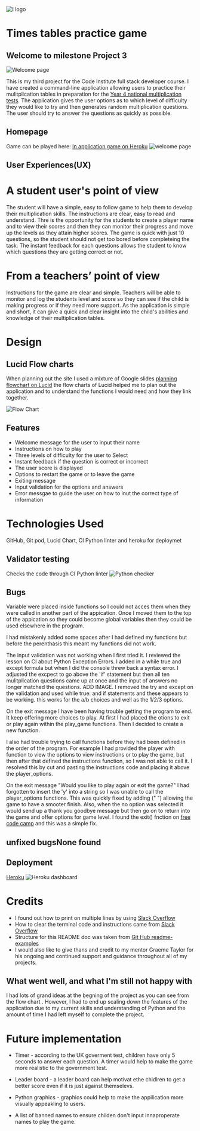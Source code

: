 ![I logo](https://codeinstitute.s3.amazonaws.com/fullstack/ci_logo_small.png)

# Times tables practice game
## Welcome to milestone Project 3

![Welcome page](images/am-i-responsive.png)

This is my third project for the Code Institute full stack developer course. I have created a command-line application allowing users to practice their mulitplication tables in preparation for the [Year 4 national multiplication tests](https://www.gov.uk/government/collections/multiplication-tables-check). The application gives the user options as to which level of difficulty they would like to try and then generates random multiplication questions. The user should try to answer the questions as quickly as possible. 
 
## Homepage
Game can be played here:
[In application game on Heroku](https://times-tables-game-ce579d4de65e.herokuapp.com/)
![welcome page](images/welcome.png)
## User Experiences(UX)

# A student user's point of view
The student will have a simple, easy to follow game to help them to develop their multiplication skills. The instructions are clear, easy to read and understand. 
Thre is the opportunity for the students to create a player name and to view their scores and then they can monitor their progress and move up the levels as they attain higher scores. The game is quick with just 10 questions, so the student should not get too bored before completeing the task. The instant feedback for each questions allows the student to know which questions they are getting correct or not. 
# From a teachers’ point of view
Instructions for the game are clear and simple. Teachers will be able to monitor and log the students level and score so they can see if the child is making progress or if they need more support. As the application is simple and short, it can give a quick and clear insight into the child's abilities and knowledge of their multiplication tables. 



# Design

## Lucid Flow charts
When planning out the site I used a mixture of Google slides [planning flowchart on Lucid](https://lucid.app/lucidchart/d10182aa-ba39-42a5-b35a-7cccb7152c44/edit?invitationId=inv_387de66f-fc68-4733-9822-e6e0b774ea69) the flow charts of Lucid helped me to plan out the application and to understand the functions I would need and how they link together. 

![Flow Chart](images/flowchart.png)

## Features
* Welcome message for the user to input their name
* Instructions on how to play
* Three levels of difficulty for the user to Select
* Instant feedback if the question is correct or incorrect
* The user score is displayed
* Options to restart the game or to leave the game
* Exiting message 
* Input validation for the options and answers
* Error messgae to guide the user on how to inut the correct type of information


# Technologies Used
GitHub, Git pod, Lucid Chart, CI Python linter and heroku for deploymet 


## Validator testing
Checks the code through CI Python linter
![Python checker](images/ci-python-linter.png)

## Bugs
Variable were placed inside functions so I could not acces them when they were called in another part of the appication. Once I moved them to the top of the appication so they could become global variables then they could be used elsewhere in the program. 

I had mistakenly added some spaces after I had defined my functions but before the perenthasis this meant my functions did not work. 

The input validation was not working when I first tried it.
I reviewed the lesson on CI about Python Exception Errors. I added in a while true and except formula but when I did the console threw back a syntax error. I adjusted the excpect to go above the 'if' statement but then all ten mulitplication questions came up at once and the input of answers no longer matched the questions. ADD IMAGE. 
I removed the try and except on the validation and used while true: and if statements and these appears to be working. this works for the a/b choices and well as the 1/2/3 options. 

On the exit message I have been having trouble getting the program to end. It keep offering more choices to play. At first I had placed the otions to exit or play again within the play_game functions. Then I decided to create a new function.  

I also had trouble trying to call functions before they had been defined in the order of the program. For example I had provided the player with function to view the options to view instructions or to play the game, but then after that defined the instructions function, so I was not able to call it. I resolved this by cut and pasting the instructions code and placing it above the player_options. 

On the exit message "Would you like to play again or exit the game?" I had forgotten to insert the 'y' into a string so I was unable to call the player_options functions. This was quickly fixed by adding (" ") allowing the game to have a smooter finish. Also, when the no option was selected it would send up a thank you goodbye message but then go on to return into the game and offer options for game level. I found the exit() fnction on [free code camp](https://www.freecodecamp.org/news/python-end-program-how-to-exit-a-python-program-in-terminal/#:~:text=Alternatively%2C%20you%20can%20use%20the,and%20Ctrl%20%2B%20D%20in%20macOS.) and this was a simple fix. 

## unfixed bugsNone found

## Deployment
[Heroku](https://times-tables-game-ce579d4de65e.herokuapp.com/~)
![Heroku dashboard](images/Heroku-deployment.png)

# Credits
* I found out how to print on multiple lines by using [Slack Overflow](https://stackoverflow.com/questions/34980251/how-to-print-multiple-lines-of-text-with-python)
* How to clear the terminal code and instructions came from [Slack Overflow](https://stackoverflow.com/questions/2084508/clear-the-terminal-in-python)
* Structure for this README doc was taken from [Git Hub readme-examples](https://github.com/kera-cudmore/readme-examples/blob/main/milestone1-readme.md#user-experience-ux)
* I  would also like to give thans and credit to my mentor Graeme Taylor for his ongoing and continued support and guidance throughout all of my projects. 

## What went well, and what I'm still not happy with
I had lots of grand ideas at the begning of the project as you can see from the flow chart . However, I had to end up scaling down the features of the application due to my current skills and understanding of Python and the amount of time I had left myself to complete the project. 

# Future implementation
* Timer - according to the UK goverment test, children have only 5 seconds to answer each question. A timer would help to make the game more realistic to the  government test. 

* Leader board - a leader board can help motivat ethe chidlren to get a better score even if it is just against themselevs. 
 
* Python graphics - graphics could help to make the appilication more visually appeakling to users.

* A list of banned names to ensure childen don't input innaproperate names to play the game.




